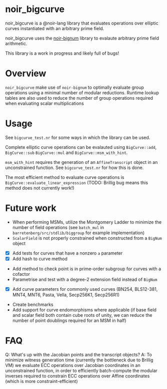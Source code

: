 # noir_bigcurve

noir_bigcurve is a @noir-lang library that evaluates operations over elliptic curves instantiated with an arbitrary prime field.

noir_bigcurve uses the [noir-bignum](https://github.com/zac-williamson/noir-bignum) library to evalaute arbitrary prime field arithmetic.

This library is a work in progress and likely full of bugs!

# Overview

`noir_bigcurve` make use of `noir-bignum` to optimally evaluate group operations using a minimal number of modular reductions. Runtime lookup tables are also used to reduce the number of group operations required when evaluating scalar multiplications

# Usage

See `bigcurve_test.nr` for some ways in which the library can be used.

Complete elliptic curve operations can be evalauted using `BigCurve::add`, `BigCurve::sub` `BigCurve::mul` and `BigCurve::msm_with_hint`.

`msm_with_hint` requires the generation of an `AffineTranscript` object in an unconstrained function. See `bigcurve_test.nr` for how this is done.

The most efficient method to evaluate curve operations is `BigCurve::evaluate_linear_expression` (TODO: Brillig bug means this method does not currently work!)

# Future work

- When performing MSMs, utilize the Montgomery Ladder to minimize the number of field operations (see `batch_mul` in `barretenberg/src/stdlib/biggroup` for example implementation)
- `ScalarField` is not properly constrained when constructed from a `BigNum` object
- [x] Add tests for curves that have a nonzero `a` parameter
- [x] Add hash to curve method
- Add method to check point is in prime-order subgroup for curves with a cofactor
- Parametrise and test with a degree-2 extension field instead of `BigNum`
- [x] Add curve parameters for commonly used curves (BN254, BLS12-381, MNT4, MNT6, Pasta, Vella, Secp256K1, Secp256R1)
- Create benchmarks
- Add support for curve endomorphisms where applicable (if base field and scalar field both contain cube roots of unity, we can reduce the number of point doublings required for an MSM in half)

# FAQ

Q: What's up with the Jacobian points and the transcript objects?
A: To minimize witness generation time (currently the bottleneck due to Brillig VM) we evaluate ECC operations over Jacobian coordinates in an unconstrained function, in order to efficiently batch-compute the modular inverses required to constrain ECC operations over Affine coordinates (which is more constraint-efficient)
